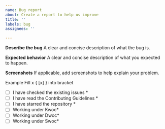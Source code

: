 ```yaml
---
name: Bug report
about: Create a report to help us improve
title: ''
labels: bug
assignees: ''

---
```


**Describe the bug**
A clear and concise description of what the bug is.


**Expected behavior**
A clear and concise description of what you expected to happen.

**Screenshots**
If applicable, add screenshots to help explain your problem.


Example  Fill x { [x] }  into  bracket

- [ ] I have checked the existing issues *
- [ ] I have read the Contributing Guidelines *
- [ ] I have starred the repository *
- [ ] Working under Kwoc*
- [ ] Working under Dwoc*
- [ ] Working under Swoc*
